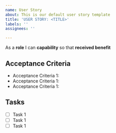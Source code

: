 ```yaml
---
name: User Story
about: This is our default user story template
title: 'USER STORY: <TITLE>'
labels: ''
assignees: ''

---
```


As a **role** I can **capability** so that **received benefit**

## Acceptance Criteria
- Acceptance Criteria 1:
- Acceptance Criteria 1:
- Acceptance Criteria 1:

## Tasks
- [ ] Task 1
- [ ] Task 1
- [ ] Task 1
